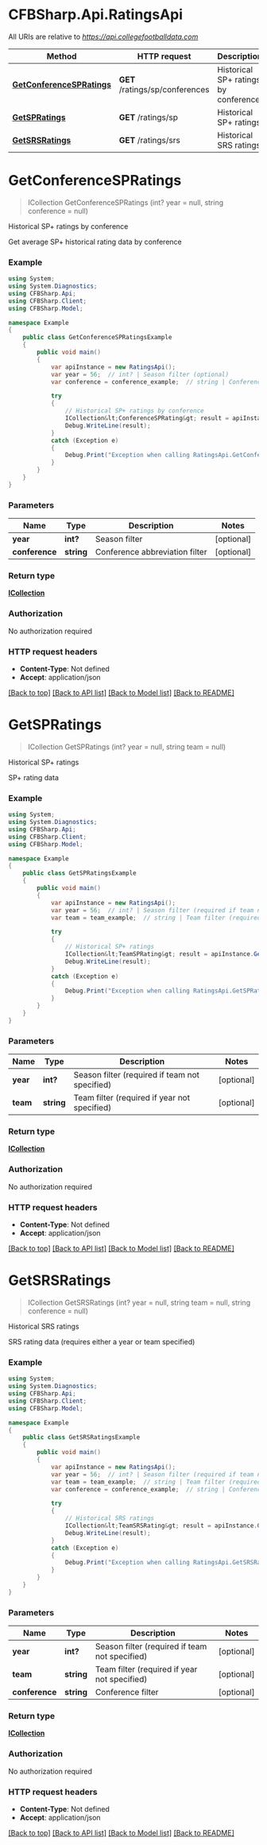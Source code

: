 # CFBSharp.Api.RatingsApi

All URIs are relative to *https://api.collegefootballdata.com*

Method | HTTP request | Description
------------- | ------------- | -------------
[**GetConferenceSPRatings**](RatingsApi.md#getconferencespratings) | **GET** /ratings/sp/conferences | Historical SP+ ratings by conference
[**GetSPRatings**](RatingsApi.md#getspratings) | **GET** /ratings/sp | Historical SP+ ratings
[**GetSRSRatings**](RatingsApi.md#getsrsratings) | **GET** /ratings/srs | Historical SRS ratings


<a name="getconferencespratings"></a>
# **GetConferenceSPRatings**
> ICollection<ConferenceSPRating> GetConferenceSPRatings (int? year = null, string conference = null)

Historical SP+ ratings by conference

Get average SP+ historical rating data by conference

### Example
```csharp
using System;
using System.Diagnostics;
using CFBSharp.Api;
using CFBSharp.Client;
using CFBSharp.Model;

namespace Example
{
    public class GetConferenceSPRatingsExample
    {
        public void main()
        {
            var apiInstance = new RatingsApi();
            var year = 56;  // int? | Season filter (optional) 
            var conference = conference_example;  // string | Conference abbreviation filter (optional) 

            try
            {
                // Historical SP+ ratings by conference
                ICollection&lt;ConferenceSPRating&gt; result = apiInstance.GetConferenceSPRatings(year, conference);
                Debug.WriteLine(result);
            }
            catch (Exception e)
            {
                Debug.Print("Exception when calling RatingsApi.GetConferenceSPRatings: " + e.Message );
            }
        }
    }
}
```

### Parameters

Name | Type | Description  | Notes
------------- | ------------- | ------------- | -------------
 **year** | **int?**| Season filter | [optional] 
 **conference** | **string**| Conference abbreviation filter | [optional] 

### Return type

[**ICollection<ConferenceSPRating>**](ConferenceSPRating.md)

### Authorization

No authorization required

### HTTP request headers

 - **Content-Type**: Not defined
 - **Accept**: application/json

[[Back to top]](#) [[Back to API list]](../README.md#documentation-for-api-endpoints) [[Back to Model list]](../README.md#documentation-for-models) [[Back to README]](../README.md)

<a name="getspratings"></a>
# **GetSPRatings**
> ICollection<TeamSPRating> GetSPRatings (int? year = null, string team = null)

Historical SP+ ratings

SP+ rating data

### Example
```csharp
using System;
using System.Diagnostics;
using CFBSharp.Api;
using CFBSharp.Client;
using CFBSharp.Model;

namespace Example
{
    public class GetSPRatingsExample
    {
        public void main()
        {
            var apiInstance = new RatingsApi();
            var year = 56;  // int? | Season filter (required if team not specified) (optional) 
            var team = team_example;  // string | Team filter (required if year not specified) (optional) 

            try
            {
                // Historical SP+ ratings
                ICollection&lt;TeamSPRating&gt; result = apiInstance.GetSPRatings(year, team);
                Debug.WriteLine(result);
            }
            catch (Exception e)
            {
                Debug.Print("Exception when calling RatingsApi.GetSPRatings: " + e.Message );
            }
        }
    }
}
```

### Parameters

Name | Type | Description  | Notes
------------- | ------------- | ------------- | -------------
 **year** | **int?**| Season filter (required if team not specified) | [optional] 
 **team** | **string**| Team filter (required if year not specified) | [optional] 

### Return type

[**ICollection<TeamSPRating>**](TeamSPRating.md)

### Authorization

No authorization required

### HTTP request headers

 - **Content-Type**: Not defined
 - **Accept**: application/json

[[Back to top]](#) [[Back to API list]](../README.md#documentation-for-api-endpoints) [[Back to Model list]](../README.md#documentation-for-models) [[Back to README]](../README.md)

<a name="getsrsratings"></a>
# **GetSRSRatings**
> ICollection<TeamSRSRating> GetSRSRatings (int? year = null, string team = null, string conference = null)

Historical SRS ratings

SRS rating data (requires either a year or team specified)

### Example
```csharp
using System;
using System.Diagnostics;
using CFBSharp.Api;
using CFBSharp.Client;
using CFBSharp.Model;

namespace Example
{
    public class GetSRSRatingsExample
    {
        public void main()
        {
            var apiInstance = new RatingsApi();
            var year = 56;  // int? | Season filter (required if team not specified) (optional) 
            var team = team_example;  // string | Team filter (required if year not specified) (optional) 
            var conference = conference_example;  // string | Conference filter (optional) 

            try
            {
                // Historical SRS ratings
                ICollection&lt;TeamSRSRating&gt; result = apiInstance.GetSRSRatings(year, team, conference);
                Debug.WriteLine(result);
            }
            catch (Exception e)
            {
                Debug.Print("Exception when calling RatingsApi.GetSRSRatings: " + e.Message );
            }
        }
    }
}
```

### Parameters

Name | Type | Description  | Notes
------------- | ------------- | ------------- | -------------
 **year** | **int?**| Season filter (required if team not specified) | [optional] 
 **team** | **string**| Team filter (required if year not specified) | [optional] 
 **conference** | **string**| Conference filter | [optional] 

### Return type

[**ICollection<TeamSRSRating>**](TeamSRSRating.md)

### Authorization

No authorization required

### HTTP request headers

 - **Content-Type**: Not defined
 - **Accept**: application/json

[[Back to top]](#) [[Back to API list]](../README.md#documentation-for-api-endpoints) [[Back to Model list]](../README.md#documentation-for-models) [[Back to README]](../README.md)

